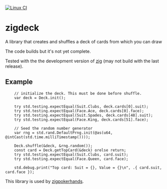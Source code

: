 [![Linux CI](https://github.com/andy5995/zigdeck/actions/workflows/linux.yml/badge.svg)](https://github.com/andy5995/zigdeck/actions/workflows/linux.yml)

# zigdeck

A library that creates and shuffles a deck of cards from which you can draw

The code builds but it's not yet complete.

Tested with the the development version of [zig](https://ziglang.org/) (may
not build with the last release).

## Example

```zig
    // initialize the deck. This must be done before shuffle.
    var deck = Deck.init();

    try std.testing.expectEqual(Suit.Clubs, deck.cards[0].suit);
    try std.testing.expectEqual(Face.Ace, deck.cards[0].face);
    try std.testing.expectEqual(Suit.Spades, deck.cards[48].suit);
    try std.testing.expectEqual(Face.King, deck.cards[51].face);

    // Seed the random number generator
    var rng = std.rand.DefaultPrng.init(@as(u64, @intCast(std.time.milliTimestamp())));

    Deck.shuffle(&deck, &rng.random());
    const card = Deck.getTopCard(&deck) orelse return;
    try std.testing.expectEqual(Suit.Clubs, card.suit);
    try std.testing.expectEqual(Face.Queen, card.face);

    std.debug.print("Top card: Suit = {}, Value = {}\n", .{ card.suit, card.face });
```

This library is used by [zigpokerhands](https://github.com/andy5995/zigpokerhands).
